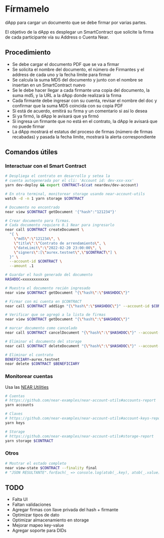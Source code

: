 # Fírmamelo

dApp para cargar un documento que se debe firmar por varias partes.

El objetivo de la dApp es desplegar un SmartContract que solicite la firma de cada participante vía su Address o Cuenta Near.

## Procedimiento

- Se debe cargar el documento PDF que se va a firmar
- Se solicita el nombre del documento, el número de Firmantes y el address de cada uno y la fecha límite para firmar
- Se calcula la suma MD5 del documento y junto con el nombre se insertan en un SmartContract nuevo
- Se le debe hacer llegar a cada firmante una copia del documento, la suma md5, y la URL a la dApp donde realizará la firma
- Cada firmante debe ingresar con su cuenta, revisar el nombre del doc y confirmar que la suma MD5 coincida con su copia PDF
- Si está de acuerdo, emitirá su firma y un comentario si así lo desea
- Si ya firmó, la dApp le avisará que ya firmó
- Si ingresa un firmante que no está en el contrato, la dApp le avisará que no puede firmar
- La dApp mostrará el estatus del proceso de firmas (número de firmas recabadas) y pasada la fecha límite, mostrará la alerta correspondiente

## Comandos útiles

### Interactuar con el Smart Contract

```bash
# Despliega el contrato en desarrollo y setea la
# cuenta autogenerada por el cli: 'Account id: dev-xxx-xxx'
yarn dev-deploy && export CONTRACT=$(cat neardev/dev-account)

# En otra terminal, monitorear storage usando near-account-utils
watch -d -n 1 yarn storage $CONTRACT

# Documento no encontrado
near view $CONTRACT getDocument '{"hash":"121234"}'

# Crear documento para firmas.
# Cada documento requiere 0.1 Near para ingresarlo
near call $CONTRACT createDocument \
  "{ \
    \"md5\":\"121234\", \
    \"title\":\"Contrato de arrendamiento\", \
    \"dateLimit\":\"2022-02-20 23:00:00\", \
    \"signers\":[\"aurex.testnet\",\"$CONTRACT\"] \
  }" \
  --account-id $CONTRACT \
  --amount .1

# Guardar el hash generado del documento
HASHDOC=xxxxxxxxxxxx

# Muestra el documento recién ingresado
near view $CONTRACT getDocument "{\"hash\":\"$HASHDOC\"}"

# Firmar con mi cuenta en $CONTRACT
near call $CONTRACT addSign "{\"hash\":\"$HASHDOC\"}" --account-id $CONTRACT

# Verificar que se agregó a la lista de firmas
near view $CONTRACT getDocument "{\"hash\":\"$HASHDOC\"}"

# marcar documento como cancelado
near call $CONTRACT cancelDocument "{\"hash\":\"$HASHDOC\"}" --account-id $CONTRACT

# Eliminar el documento del storage
near call $CONTRACT deleteDocument "{\"hash\":\"$HASHDOC\"}" --account-id $CONTRACT

# Eliminar el contrato
BENEFICIARY=aurex.testnet
near delete $CONTRACT $BENEFICIARY

```

### Monitorear cuentas

Usa las [NEAR Utilities](https://github.com/near-examples/near-account-utils)

```bash
# Cuentas
# https://github.com/near-examples/near-account-utils#accounts-report
yarn accounts

# Claves
# https://github.com/near-examples/near-account-utils#account-keys-report
yarn keys

# Storage
# https://github.com/near-examples/near-account-utils#storage-report
yarn storage $CONTRACT
```

### Otros

```bash
# Mostrar el estado completo
near view-state $CONTRACT --finality final
# "JSON RESULTANTE".forEach(_ => console.log(atob(_.key), atob(_.value)));

```

## TODO

- Falta UI
- Faltan validaciones
- Agregar firmas con llave privada del hash + firmante
- Optimizar tipos de dato
- Optimizar almacenamiento en storage
- Mejorar mapeo key-value
- Agregar soporte para DIDs
